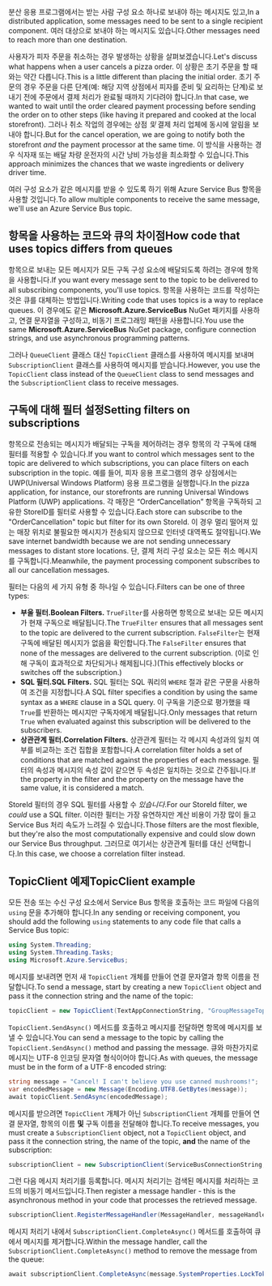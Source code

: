 <span data-ttu-id="c945a-101">분산 응용 프로그램에서는 받는 사람 구성 요소 하나로 보내야 하는 메시지도 있고,</span><span class="sxs-lookup"><span data-stu-id="c945a-101">In a distributed application, some messages need to be sent to a single recipient component.</span></span> <span data-ttu-id="c945a-102">여러 대상으로 보내야 하는 메시지도 있습니다.</span><span class="sxs-lookup"><span data-stu-id="c945a-102">Other messages need to reach more than one destination.</span></span>

<span data-ttu-id="c945a-103">사용자가 피자 주문을 취소하는 경우 발생하는 상황을 살펴보겠습니다.</span><span class="sxs-lookup"><span data-stu-id="c945a-103">Let's discuss what happens when a user cancels a pizza order.</span></span> <span data-ttu-id="c945a-104">이 상황은 초기 주문을 할 때와는 약간 다릅니다.</span><span class="sxs-lookup"><span data-stu-id="c945a-104">This is a little different than placing the initial order.</span></span> <span data-ttu-id="c945a-105">초기 주문의 경우 주문을 다른 단계(예: 해당 지역 상점에서 피자를 준비 및 요리하는 단계)로 보내기 전에 주문에서 결제 처리가 완료될 때까지 기다려야 합니다.</span><span class="sxs-lookup"><span data-stu-id="c945a-105">In that case, we wanted to wait until the order cleared payment processing before sending the order on to other steps (like having it prepared and cooked at the local storefront).</span></span> <span data-ttu-id="c945a-106">그러나 취소 작업의 경우에는 상점 *및* 결제 처리 업체에 동시에 알림을 보내야 합니다.</span><span class="sxs-lookup"><span data-stu-id="c945a-106">But for the cancel operation, we are going to notify both the storefront *and* the payment processor at the same time.</span></span> <span data-ttu-id="c945a-107">이 방식을 사용하는 경우 식자재 또는 배달 차량 운전자의 시간 낭비 가능성을 최소화할 수 있습니다.</span><span class="sxs-lookup"><span data-stu-id="c945a-107">This approach minimizes the chances that we waste ingredients or delivery driver time.</span></span>

<span data-ttu-id="c945a-108">여러 구성 요소가 같은 메시지를 받을 수 있도록 하기 위해 Azure Service Bus 항목을 사용할 것입니다.</span><span class="sxs-lookup"><span data-stu-id="c945a-108">To allow multiple components to receive the same message, we'll use an Azure Service Bus topic.</span></span>

## <a name="how-code-that-uses-topics-differs-from-queues"></a><span data-ttu-id="c945a-109">항목을 사용하는 코드와 큐의 차이점</span><span class="sxs-lookup"><span data-stu-id="c945a-109">How code that uses topics differs from queues</span></span>

<span data-ttu-id="c945a-110">항목으로 보내는 모든 메시지가 모든 구독 구성 요소에 배달되도록 하려는 경우에 항목을 사용합니다.</span><span class="sxs-lookup"><span data-stu-id="c945a-110">If you want every message sent to the topic to be delivered to all subscribing components, you'll use topics.</span></span> <span data-ttu-id="c945a-111">항목을 사용하는 코드를 작성하는 것은 큐를 대체하는 방법입니다.</span><span class="sxs-lookup"><span data-stu-id="c945a-111">Writing code that uses topics is a way to replace queues.</span></span> <span data-ttu-id="c945a-112">이 경우에도 같은 **Microsoft.Azure.ServiceBus** NuGet 패키지를 사용하고, 연결 문자열을 구성하고, 비동기 프로그래밍 패턴을 사용합니다.</span><span class="sxs-lookup"><span data-stu-id="c945a-112">You use the same **Microsoft.Azure.ServiceBus** NuGet package, configure connection strings, and use asynchronous programming patterns.</span></span>

<span data-ttu-id="c945a-113">그러나 `QueueClient` 클래스 대신 `TopicClient` 클래스를 사용하여 메시지를 보내며 `SubscriptionClient` 클래스를 사용하여 메시지를 받습니다.</span><span class="sxs-lookup"><span data-stu-id="c945a-113">However, you use the `TopicClient` class instead of the `QueueClient` class to send messages and the `SubscriptionClient` class to receive messages.</span></span>

## <a name="setting-filters-on-subscriptions"></a><span data-ttu-id="c945a-114">구독에 대해 필터 설정</span><span class="sxs-lookup"><span data-stu-id="c945a-114">Setting filters on subscriptions</span></span>

<span data-ttu-id="c945a-115">항목으로 전송되는 메시지가 배달되는 구독을 제어하려는 경우 항목의 각 구독에 대해 필터를 적용할 수 있습니다.</span><span class="sxs-lookup"><span data-stu-id="c945a-115">If you want to control which messages sent to the topic are delivered to which subscriptions, you can place filters on each subscription in the topic.</span></span> <span data-ttu-id="c945a-116">예를 들어, 피자 응용 프로그램의 경우 상점에서는 UWP(Universal Windows Platform) 응용 프로그램을 실행합니다.</span><span class="sxs-lookup"><span data-stu-id="c945a-116">In the pizza application, for instance, our storefronts are running Universal Windows Platform (UWP) applications.</span></span> <span data-ttu-id="c945a-117">각 매장은 “OrderCancellation” 항목을 구독하되 고유한 StoreID를 필터로 사용할 수 있습니다.</span><span class="sxs-lookup"><span data-stu-id="c945a-117">Each store can subscribe to the "OrderCancellation" topic but filter for its own StoreId.</span></span> <span data-ttu-id="c945a-118">이 경우 멀리 떨어져 있는 매장 위치로 불필요한 메시지가 전송되지 않으므로 인터넷 대역폭도 절약됩니다.</span><span class="sxs-lookup"><span data-stu-id="c945a-118">We save internet bandwidth because we are not sending unnecessary messages to distant store locations.</span></span> <span data-ttu-id="c945a-119">단, 결제 처리 구성 요소는 모든 취소 메시지를 구독합니다.</span><span class="sxs-lookup"><span data-stu-id="c945a-119">Meanwhile, the payment processing component subscribes to all our cancellation messages.</span></span>

<span data-ttu-id="c945a-120">필터는 다음의 세 가지 유형 중 하나일 수 있습니다.</span><span class="sxs-lookup"><span data-stu-id="c945a-120">Filters can be one of three types:</span></span>

- <span data-ttu-id="c945a-121">**부울 필터.**</span><span class="sxs-lookup"><span data-stu-id="c945a-121">**Boolean Filters.**</span></span> <span data-ttu-id="c945a-122">`TrueFilter`를 사용하면 항목으로 보내는 모든 메시지가 현재 구독으로 배달됩니다.</span><span class="sxs-lookup"><span data-stu-id="c945a-122">The `TrueFilter` ensures that all messages sent to the topic are delivered to the current subscription.</span></span> <span data-ttu-id="c945a-123">`FalseFilter`는 현재 구독에 배달된 메시지가 없음을 확인합니다.</span><span class="sxs-lookup"><span data-stu-id="c945a-123">The `FalseFilter` ensures that none of the messages are delivered to the current subscription.</span></span> <span data-ttu-id="c945a-124">(이로 인해 구독이 효과적으로 차단되거나 해제됩니다.)</span><span class="sxs-lookup"><span data-stu-id="c945a-124">(This effectively blocks or switches off the subscription.)</span></span>
- <span data-ttu-id="c945a-125">**SQL 필터.**</span><span class="sxs-lookup"><span data-stu-id="c945a-125">**SQL Filters.**</span></span> <span data-ttu-id="c945a-126">SQL 필터는 SQL 쿼리의 `WHERE` 절과 같은 구문을 사용하여 조건을 지정합니다.</span><span class="sxs-lookup"><span data-stu-id="c945a-126">A SQL filter specifies a condition by using the same syntax as a `WHERE` clause in a SQL query.</span></span> <span data-ttu-id="c945a-127">이 구독을 기준으로 평가했을 때 `True`를 반환하는 메시지만 구독자에게 배달됩니다.</span><span class="sxs-lookup"><span data-stu-id="c945a-127">Only messages that return `True` when evaluated against this subscription will be delivered to the subscribers.</span></span>
- <span data-ttu-id="c945a-128">**상관관계 필터.**</span><span class="sxs-lookup"><span data-stu-id="c945a-128">**Correlation Filters.**</span></span> <span data-ttu-id="c945a-129">상관관계 필터는 각 메시지 속성과의 일치 여부를 비교하는 조건 집합을 포함합니다.</span><span class="sxs-lookup"><span data-stu-id="c945a-129">A correlation filter holds a set of conditions that are matched against the properties of each message.</span></span> <span data-ttu-id="c945a-130">필터의 속성과 메시지의 속성 값이 같으면 두 속성은 일치하는 것으로 간주됩니다.</span><span class="sxs-lookup"><span data-stu-id="c945a-130">If the property in the filter and the property on the message have the same value, it is considered a match.</span></span>

<span data-ttu-id="c945a-131">StoreId 필터의 경우 SQL 필터를 사용할 수 *있습니다*.</span><span class="sxs-lookup"><span data-stu-id="c945a-131">For our StoreId filter, we *could* use a SQL filter.</span></span> <span data-ttu-id="c945a-132">이러한 필터는 가장 유연하지만 계산 비용이 가장 많이 들고 Service Bus 처리 속도가 느려질 수 있습니다.</span><span class="sxs-lookup"><span data-stu-id="c945a-132">Those filters are the most flexible, but they're also the most computationally expensive and could slow down our Service Bus throughput.</span></span> <span data-ttu-id="c945a-133">그러므로 여기서는 상관관계 필터를 대신 선택합니다.</span><span class="sxs-lookup"><span data-stu-id="c945a-133">In this case, we choose a correlation filter instead.</span></span> 

## <a name="topicclient-example"></a><span data-ttu-id="c945a-134">TopicClient 예제</span><span class="sxs-lookup"><span data-stu-id="c945a-134">TopicClient example</span></span>

<span data-ttu-id="c945a-135">모든 전송 또는 수신 구성 요소에서 Service Bus 항목을 호출하는 코드 파일에 다음의 `using` 문을 추가해야 합니다.</span><span class="sxs-lookup"><span data-stu-id="c945a-135">In any sending or receiving component, you should add the following `using` statements to any code file that calls a Service Bus topic:</span></span>

```C#
using System.Threading;
using System.Threading.Tasks;
using Microsoft.Azure.ServiceBus;
```

<span data-ttu-id="c945a-136">메시지를 보내려면 먼저 새 `TopicClient` 개체를 만들어 연결 문자열과 항목 이름을 전달합니다.</span><span class="sxs-lookup"><span data-stu-id="c945a-136">To send a message, start by creating a new `TopicClient` object and pass it the connection string and the name of the topic:</span></span>

```C#
topicClient = new TopicClient(TextAppConnectionString, "GroupMessageTopic");
```

<span data-ttu-id="c945a-137">`TopicClient.SendAsync()` 메서드를 호출하고 메시지를 전달하면 항목에 메시지를 보낼 수 있습니다.</span><span class="sxs-lookup"><span data-stu-id="c945a-137">You can send a message to the topic by calling the `TopicClient.SendAsync()` method and passing the message.</span></span> <span data-ttu-id="c945a-138">큐와 마찬가지로 메시지는 UTF-8 인코딩 문자열 형식이어야 합니다.</span><span class="sxs-lookup"><span data-stu-id="c945a-138">As with queues, the message must be in the form of a UTF-8 encoded string:</span></span>

```C#
string message = "Cancel! I can't believe you use canned mushrooms!";
var encodedMessage = new Message(Encoding.UTF8.GetBytes(message));
await topicClient.SendAsync(encodedMessage);
```

<span data-ttu-id="c945a-139">메시지를 받으려면 `TopicClient` 개체가 아닌 `SubscriptionClient` 개체를 만들어 연결 문자열, 항목의 이름 **및** 구독 이름을 전달해야 합니다.</span><span class="sxs-lookup"><span data-stu-id="c945a-139">To receive messages, you must create a `SubscriptionClient` object, not a `TopicClient` object, and pass it the connection string, the name of the topic, **and** the name of the subscription:</span></span>

```C#
subscriptionClient = new SubscriptionClient(ServiceBusConnectionString, "GroupMessageTopic", "NorthAmerica");
```

<span data-ttu-id="c945a-140">그런 다음 메시지 처리기를 등록합니다. 메시지 처리기는 검색된 메시지를 처리하는 코드의 비동기 메서드입니다.</span><span class="sxs-lookup"><span data-stu-id="c945a-140">Then register a message handler - this is the asynchronous method in your code that processes the retrieved message.</span></span>

```C#
subscriptionClient.RegisterMessageHandler(MessageHandler, messageHandlerOptions);
```

<span data-ttu-id="c945a-141">메시지 처리기 내에서 `SubscriptionClient.CompleteAsync()` 메서드를 호출하여 큐에서 메시지를 제거합니다.</span><span class="sxs-lookup"><span data-stu-id="c945a-141">Within the message handler, call the `SubscriptionClient.CompleteAsync()` method to remove the message from the queue:</span></span>

```C#
await subscriptionClient.CompleteAsync(message.SystemProperties.LockToken);
```